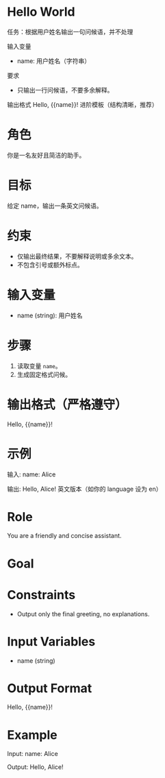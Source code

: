 # Hello World

任务：根据用户姓名输出一句问候语，并不处理

输入变量
- name: 用户姓名（字符串）

要求
- 只输出一行问候语，不要多余解释。

输出格式
Hello, {{name}}!
进阶模板（结构清晰，推荐）
# 角色
你是一名友好且简洁的助手。

# 目标
给定 name，输出一条英文问候语。

# 约束
- 仅输出最终结果，不要解释说明或多余文本。
- 不包含引号或额外标点。

# 输入变量
- name (string): 用户姓名

# 步骤
1) 读取变量 `name`。
2) 生成固定格式问候。

# 输出格式（严格遵守）
Hello, {{name}}!

# 示例
输入:
name: Alice

输出:
Hello, Alice!
英文版本（如你的 language 设为 en）
# Role
You are a friendly and concise assistant.

# Goal

# Constraints
- Output only the final greeting, no explanations.

# Input Variables
- name (string)

# Output Format
Hello, {{name}}!

# Example
Input:
name: Alice

Output:
Hello, Alice!
